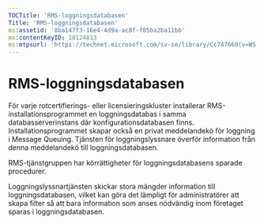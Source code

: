 ```yaml
---
TOCTitle: 'RMS-loggningsdatabasen'
Title: 'RMS-loggningsdatabasen'
ms:assetid: '8ba147f3-16e4-4d9a-ac8f-f05ba2ba11bb'
ms:contentKeyID: 18124813
ms:mtpsurl: 'https://technet.microsoft.com/sv-se/library/Cc747669(v=WS.10)'
---
```


RMS-loggningsdatabasen
======================

För varje rotcertifierings- eller licensieringskluster installerar RMS-installationsprogrammet en loggningsdatabas i samma databasserverinstans där konfigurationsdatabasen finns. Installationsprogrammet skapar också en privat meddelandekö för loggning i Message Queuing. Tjänsten för loggningslyssnare överför information från denna meddelandekö till loggningsdatabasen.

RMS-tjänstgruppen har körrättigheter för loggningsdatabasens sparade procedurer.

Loggningslyssnartjänsten skickar stora mängder information till loggningsdatabasen, vilket kan göra det lämpligt för administratörer att skapa filter så att bara information som anses nödvändig inom företaget sparas i loggningsdatabasen.
